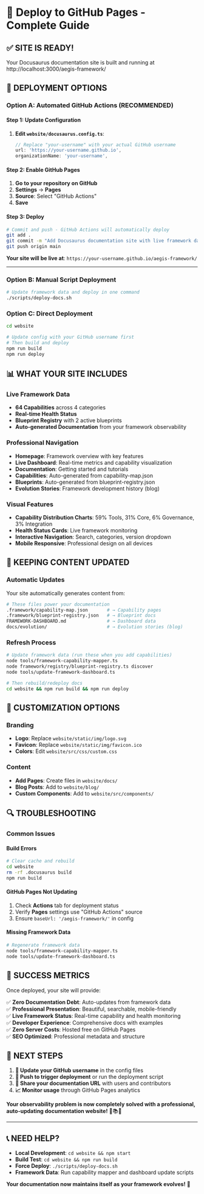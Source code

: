 <!--
@aegisFrameworkVersion: 2.5.0
@intent: GitHub Pages deployment guide for AI Agent Development Governance documentation
@context: Deployment documentation for hosting framework documentation
@mode: strict
-->

# 🚀 Deploy to GitHub Pages - Complete Guide

## ✅ **SITE IS READY!**

Your Docusaurus documentation site is built and running at http://localhost:3000/aegis-framework/

## 🎯 **DEPLOYMENT OPTIONS**

### **Option A: Automated GitHub Actions (RECOMMENDED)**

#### Step 1: Update Configuration
1. **Edit `website/docusaurus.config.ts`**:
   ```typescript
   // Replace "your-username" with your actual GitHub username
   url: 'https://your-username.github.io',
   organizationName: 'your-username',
   ```

#### Step 2: Enable GitHub Pages
1. **Go to your repository on GitHub**
2. **Settings** → **Pages**
3. **Source**: Select "GitHub Actions"
4. **Save**

#### Step 3: Deploy
```bash
# Commit and push - GitHub Actions will automatically deploy
git add .
git commit -m "Add Docusaurus documentation site with live framework data"
git push origin main
```

**Your site will be live at**: `https://your-username.github.io/aegis-framework/`

---

### **Option B: Manual Script Deployment**

```bash
# Update framework data and deploy in one command
./scripts/deploy-docs.sh
```

### **Option C: Direct Deployment**

```bash
cd website

# Update config with your GitHub username first
# Then build and deploy
npm run build
npm run deploy
```

## 📊 **WHAT YOUR SITE INCLUDES**

### **Live Framework Data**
- **64 Capabilities** across 4 categories
- **Real-time Health Status**
- **Blueprint Registry** with 2 active blueprints
- **Auto-generated Documentation** from your framework observability

### **Professional Navigation**
- **Homepage**: Framework overview with key features
- **Live Dashboard**: Real-time metrics and capability visualization
- **Documentation**: Getting started and tutorials
- **Capabilities**: Auto-generated from capability-map.json
- **Blueprints**: Auto-generated from blueprint-registry.json
- **Evolution Stories**: Framework development history (blog)

### **Visual Features**
- **Capability Distribution Charts**: 59% Tools, 31% Core, 6% Governance, 3% Integration
- **Health Status Cards**: Live framework monitoring
- **Interactive Navigation**: Search, categories, version dropdown
- **Mobile Responsive**: Professional design on all devices

## 🔄 **KEEPING CONTENT UPDATED**

### **Automatic Updates**
Your site automatically generates content from:
```bash
# These files power your documentation
.framework/capability-map.json       # → Capability pages
.framework/blueprint-registry.json   # → Blueprint docs
FRAMEWORK-DASHBOARD.md               # → Dashboard data
docs/evolution/                      # → Evolution stories (blog)
```

### **Refresh Process**
```bash
# Update framework data (run these when you add capabilities)
node tools/framework-capability-mapper.ts
node framework/registry/blueprint-registry.ts discover  
node tools/update-framework-dashboard.ts

# Then rebuild/redeploy docs
cd website && npm run build && npm run deploy
```

## 🎨 **CUSTOMIZATION OPTIONS**

### **Branding**
- **Logo**: Replace `website/static/img/logo.svg`
- **Favicon**: Replace `website/static/img/favicon.ico`  
- **Colors**: Edit `website/src/css/custom.css`

### **Content**
- **Add Pages**: Create files in `website/docs/`
- **Blog Posts**: Add to `website/blog/`
- **Custom Components**: Add to `website/src/components/`

## 🔍 **TROUBLESHOOTING**

### **Common Issues**

#### **Build Errors**
```bash
# Clear cache and rebuild
cd website
rm -rf .docusaurus build
npm run build
```

#### **GitHub Pages Not Updating**
1. Check **Actions** tab for deployment status
2. Verify **Pages** settings use "GitHub Actions" source
3. Ensure `baseUrl: '/aegis-framework/'` in config

#### **Missing Framework Data**
```bash
# Regenerate framework data
node tools/framework-capability-mapper.ts
node tools/update-framework-dashboard.ts
```

## 🎉 **SUCCESS METRICS**

Once deployed, your site will provide:

✅ **Zero Documentation Debt**: Auto-updates from framework data  
✅ **Professional Presentation**: Beautiful, searchable, mobile-friendly  
✅ **Live Framework Status**: Real-time capability and health monitoring  
✅ **Developer Experience**: Comprehensive docs with examples  
✅ **Zero Server Costs**: Hosted free on GitHub Pages  
✅ **SEO Optimized**: Professional metadata and structure  

## 🔗 **NEXT STEPS**

1. **🔧 Update your GitHub username** in the config files
2. **🚀 Push to trigger deployment** or run the deployment script
3. **📢 Share your documentation URL** with users and contributors
4. **📈 Monitor usage** through GitHub Pages analytics

**Your observability problem is now completely solved with a professional, auto-updating documentation website!** 🚀📚✨

---

## 📞 **NEED HELP?**

- **Local Development**: `cd website && npm start`
- **Build Test**: `cd website && npm run build`
- **Force Deploy**: `./scripts/deploy-docs.sh`
- **Framework Data**: Run capability mapper and dashboard update scripts

**Your documentation now maintains itself as your framework evolves!** 🎯
